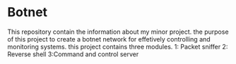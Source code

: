 # Botnet
This repository contain the information about my minor project.
the purpose of this project to create a botnet network for effetively controlling and monitoring systems.
this project contains three modules.
1: Packet sniffer
2: Reverse shell
3:Command and control server
